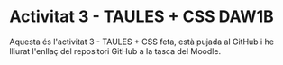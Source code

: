 # Activitat 3 - TAULES + CSS DAW1B
Aquesta és l'activitat 3 - TAULES + CSS feta, està pujada al GitHub i he lliurat l'enllaç del repositori GitHub a la tasca del Moodle.
